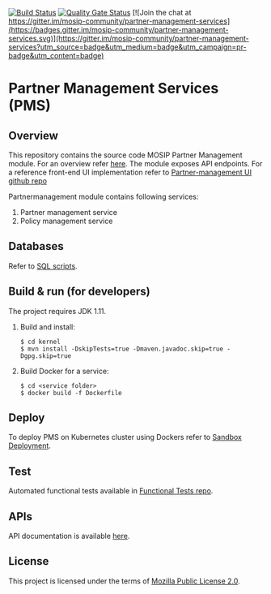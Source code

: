 
[![Build Status](https://travis-ci.org/mosip/partner-management-services.svg?branch=master)](https://travis-ci.org/mosip/partner-management-services)
[![Quality Gate Status](https://sonarcloud.io/api/project_badges/measure?project=mosip_partner-management-services&metric=alert_status)](https://sonarcloud.io/dashboard?id=mosip_partner-management-services)
[![Join the chat at https://gitter.im/mosip-community/partner-management-services](https://badges.gitter.im/mosip-community/partner-management-services.svg)](https://gitter.im/mosip-community/partner-management-services?utm_source=badge&utm_medium=badge&utm_campaign=pr-badge&utm_content=badge)

# Partner Management Services (PMS)

## Overview
This repository contains the source code MOSIP Partner Management module. For an overview refer [here](https://docs.mosip.io/1.2.0/modules/partner-management-services).  The module exposes API endpoints. For a reference front-end UI implementation refer to [Partner-management UI github repo](https://github.com/mosip/partner-management-portal/)

Partnermanagement module contains following services:
1. Partner management service
2. Policy management service

## Databases
Refer to [SQL scripts](db_scripts).

## Build & run (for developers)
The project requires JDK 1.11. 
1. Build and install:
    ```
    $ cd kernel
    $ mvn install -DskipTests=true -Dmaven.javadoc.skip=true -Dgpg.skip=true
    ```
1. Build Docker for a service:
    ```
    $ cd <service folder>
    $ docker build -f Dockerfile
    ```

## Deploy
To deploy PMS on Kubernetes cluster using Dockers refer to [Sandbox Deployment](https://docs.mosip.io/1.2.0/deployment/sandbox-deployment).

## Test
Automated functional tests available in [Functional Tests repo](https://github.com/mosip/mosip-functional-tests).

## APIs
API documentation is available [here](https://mosip.github.io/documentation/).

## License
This project is licensed under the terms of [Mozilla Public License 2.0](LICENSE).
